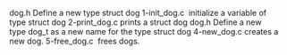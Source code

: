 dog.h	Define a new type struct dog
1-init_dog.c	 initialize a variable of type struct dog
2-print_dog.c	prints a struct dog
dog.h	Define a new type dog_t as a new name for the type struct dog
4-new_dog.c	creates a new dog.
5-free_dog.c	 frees dogs.

